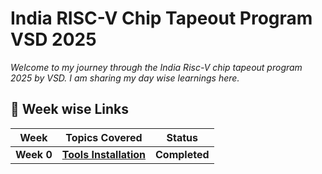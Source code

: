 # India RISC-V Chip Tapeout Program VSD 2025

_Welcome to my journey through the India Risc-V chip tapeout program 2025 by VSD. I am sharing my day wise learnings here._


## 🔽 Week wise Links

| Week  | Topics Covered | Status |
|---|---|---|
| **Week 0** | [**Tools Installation**](Week0/README.md) | **Completed** |
